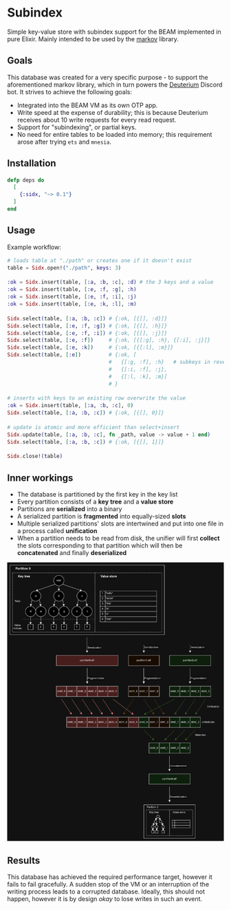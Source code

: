 # Subindex
Simple key-value store with subindex support for the BEAM implemented in pure
Elixir. Mainly intended to be used by the
[markov](https://github.com/portasynthinca3/markov) library.

## Goals
This database was created for a very specific purpose - to support the
aforementioned markov library, which in turn powers the
[Deuterium](https://github.com/portasynthinca3/deutexrium) Discord bot. It
strives to achieve the following goals:
  - Integrated into the BEAM VM as its own OTP app.
  - Write speed at the expense of durability; this is because Deuterium receives
  about 10 write requests for every read request.
  - Support for "subindexing", or partial keys.
  - No need for entire tables to be loaded into memory; this requirement arose
  after trying `ets` and `mnesia`.

## Installation
```elixir
defp deps do
  [
    {:sidx, "~> 0.1"}
  ]
end
```

## Usage
Example workflow:
```elixir
# loads table at "./path" or creates one if it doesn't exist
table = Sidx.open!("./path", keys: 3)

:ok = Sidx.insert(table, [:a, :b, :c], :d) # the 3 keys and a value
:ok = Sidx.insert(table, [:e, :f, :g], :h)
:ok = Sidx.insert(table, [:e, :f, :i], :j)
:ok = Sidx.insert(table, [:e, :k, :l], :m)

Sidx.select(table, [:a, :b, :c]) # {:ok, [{[], :d}]}
Sidx.select(table, [:e, :f, :g]) # {:ok, [{[], :h}]}
Sidx.select(table, [:e, :f, :i]) # {:ok, [{[], :j}]}
Sidx.select(table, [:e, :f])     # {:ok, [{[:g], :h}, {[:i], :j}]}
Sidx.select(table, [:e, :k])     # {:ok, [{[:l], :m}]}
Sidx.select(table, [:e])         # {:ok, [
                                 #   {[:g, :f], :h}   # subkeys in reverse order
                                 #   {[:i, :f], :j},
                                 #   {[:l, :k], :m}]
                                 # }

# inserts with keys to an existing row overwrite the value
:ok = Sidx.insert(table, [:a, :b, :c], 0)
Sidx.select(table, [:a, :b, :c]) # {:ok, [{[], 0}]}

# update is atomic and more efficient than select+insert
Sidx.update(table, [:a, :b, :c], fn _path, value -> value + 1 end)
Sidx.select(table, [:a, :b, :c]) # {:ok, [{[], 1}]}

Sidx.close!(table)
```

## Inner workings
  - The database is partitioned by the first key in the key list
  - Every partition consists of a **key tree** and a **value store**
  - Partitions are **serialized** into a binary
  - A serialized partition is **fragmented** into equally-sized **slots**
  - Multiple serialized partitions' slots are intertwined and put into one file
  in a process called **unification**
  - When a partition needs to be read from disk, the unifier will first
  **collect** the slots corresponding to that partition which will then be
  **concatenated** and finally **deserialized**

![Visual representation of the above operations](./inner_workings.png)

## Results
This database has achieved the required performance target, however it fails to
fail gracefully. A sudden stop of the VM or an interruption of the writing
process leads to a corrupted database. Ideally, this should not happen, however
it is by design _okay_ to lose writes in such an event.
